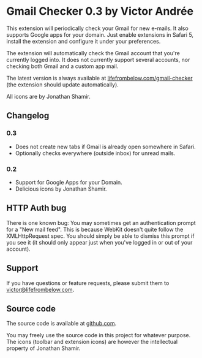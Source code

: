 Gmail Checker 0.3 by Victor Andrée
==================================

This extension will periodically check your Gmail for new e-mails. It also supports
Google apps for your domain. Just enable extensions in Safari 5, install the
extension and configure it under your preferences.

The extension will automatically check the Gmail account that you're currently logged
into. It does not currently support several accounts, nor checking both Gmail and
a custom app mail.

The latest version is always available at [lifefrombelow.com/gmail-checker](http://lifefrombelow.com/gmail-checker) (the
extension should update automatically).

All icons are by Jonathan Shamir.

Changelog
---------

### 0.3

* Does not create new tabs if Gmail is already open somewhere in Safari.
* Optionally checks everywhere (outside inbox) for unread mails.

### 0.2

* Support for Google Apps for your Domain.
* Delicious icons by Jonathan Shamir.

HTTP Auth bug
-------------

There is one known bug: You may sometimes get an authentication prompt for a "New mail feed".
This is because WebKit doesn't quite follow the XMLHttpRequest spec. You should simply be able
to dismiss this prompt if you see it (it should only appear just when you've logged in or out
of your account).

Support
-------

If you have questions or feature requests, please submit them to [victor@lifefrombelow.com](mailto:victor@lifefrombelow.com).

Source code
-----------

The source code is available at [github.com](http://github.com/vicvicvic/Gmail-Checker).

You may freely use the source code in this project for whatever purpose. The icons (toolbar and extension icons)
are however the intellectual property of Jonathan Shamir.
